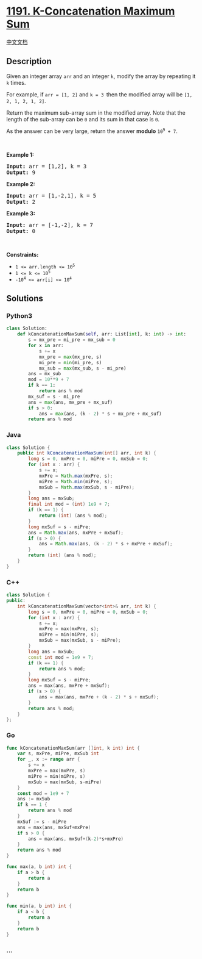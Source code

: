 # [1191. K-Concatenation Maximum Sum](https://leetcode.com/problems/k-concatenation-maximum-sum)

[中文文档](/solution/1100-1199/1191.K-Concatenation%20Maximum%20Sum/README.md)

## Description

<p>Given an integer array <code>arr</code> and an integer <code>k</code>, modify the array by repeating it <code>k</code> times.</p>

<p>For example, if <code>arr = [1, 2]</code> and <code>k = 3 </code>then the modified array will be <code>[1, 2, 1, 2, 1, 2]</code>.</p>

<p>Return the maximum sub-array sum in the modified array. Note that the length of the sub-array can be <code>0</code> and its sum in that case is <code>0</code>.</p>

<p>As the answer can be very large, return the answer <strong>modulo</strong> <code>10<sup>9</sup> + 7</code>.</p>

<p>&nbsp;</p>
<p><strong class="example">Example 1:</strong></p>

<pre>
<strong>Input:</strong> arr = [1,2], k = 3
<strong>Output:</strong> 9
</pre>

<p><strong class="example">Example 2:</strong></p>

<pre>
<strong>Input:</strong> arr = [1,-2,1], k = 5
<strong>Output:</strong> 2
</pre>

<p><strong class="example">Example 3:</strong></p>

<pre>
<strong>Input:</strong> arr = [-1,-2], k = 7
<strong>Output:</strong> 0
</pre>

<p>&nbsp;</p>
<p><strong>Constraints:</strong></p>

<ul>
	<li><code>1 &lt;= arr.length &lt;= 10<sup>5</sup></code></li>
	<li><code>1 &lt;= k &lt;= 10<sup>5</sup></code></li>
	<li><code>-10<sup>4</sup> &lt;= arr[i] &lt;= 10<sup>4</sup></code></li>
</ul>

## Solutions

<!-- tabs:start -->

### **Python3**

```python
class Solution:
    def kConcatenationMaxSum(self, arr: List[int], k: int) -> int:
        s = mx_pre = mi_pre = mx_sub = 0
        for x in arr:
            s += x
            mx_pre = max(mx_pre, s)
            mi_pre = min(mi_pre, s)
            mx_sub = max(mx_sub, s - mi_pre)
        ans = mx_sub
        mod = 10**9 + 7
        if k == 1:
            return ans % mod
        mx_suf = s - mi_pre
        ans = max(ans, mx_pre + mx_suf)
        if s > 0:
            ans = max(ans, (k - 2) * s + mx_pre + mx_suf)
        return ans % mod
```

### **Java**

```java
class Solution {
    public int kConcatenationMaxSum(int[] arr, int k) {
        long s = 0, mxPre = 0, miPre = 0, mxSub = 0;
        for (int x : arr) {
            s += x;
            mxPre = Math.max(mxPre, s);
            miPre = Math.min(miPre, s);
            mxSub = Math.max(mxSub, s - miPre);
        }
        long ans = mxSub;
        final int mod = (int) 1e9 + 7;
        if (k == 1) {
            return (int) (ans % mod);
        }
        long mxSuf = s - miPre;
        ans = Math.max(ans, mxPre + mxSuf);
        if (s > 0) {
            ans = Math.max(ans, (k - 2) * s + mxPre + mxSuf);
        }
        return (int) (ans % mod);
    }
}
```

### **C++**

```cpp
class Solution {
public:
    int kConcatenationMaxSum(vector<int>& arr, int k) {
        long s = 0, mxPre = 0, miPre = 0, mxSub = 0;
        for (int x : arr) {
            s += x;
            mxPre = max(mxPre, s);
            miPre = min(miPre, s);
            mxSub = max(mxSub, s - miPre);
        }
        long ans = mxSub;
        const int mod = 1e9 + 7;
        if (k == 1) {
            return ans % mod;
        }
        long mxSuf = s - miPre;
        ans = max(ans, mxPre + mxSuf);
        if (s > 0) {
            ans = max(ans, mxPre + (k - 2) * s + mxSuf);
        }
        return ans % mod;
    }
};
```

### **Go**

```go
func kConcatenationMaxSum(arr []int, k int) int {
	var s, mxPre, miPre, mxSub int
	for _, x := range arr {
		s += x
		mxPre = max(mxPre, s)
		miPre = min(miPre, s)
		mxSub = max(mxSub, s-miPre)
	}
	const mod = 1e9 + 7
	ans := mxSub
	if k == 1 {
		return ans % mod
	}
	mxSuf := s - miPre
	ans = max(ans, mxSuf+mxPre)
	if s > 0 {
		ans = max(ans, mxSuf+(k-2)*s+mxPre)
	}
	return ans % mod
}

func max(a, b int) int {
	if a > b {
		return a
	}
	return b
}

func min(a, b int) int {
	if a < b {
		return a
	}
	return b
}
```

### **...**

```

```

<!-- tabs:end -->
